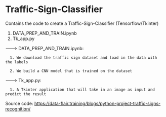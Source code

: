 # Traffic-Sign-Classifier

Contains the code to create a Traffic-Sign-Classifier (Tensorflow/Tkinter)
 1. DATA_PREP_AND_TRAIN.ipynb
 2. Tk_app.py

---> DATA_PREP_AND_TRAIN.ipynb:
      
      1. We download the traffic sign dataset and load in the data with the labels
      
      2. We build a CNN model that is trained on the dataset
      
---> Tk_app.py:
      
      1. A Tkinter application that will take in an image as input and predict the result
      
Source code: https://data-flair.training/blogs/python-project-traffic-signs-recognition/

